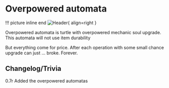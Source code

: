 # Overpowered automata

!!! picture inline end
    ![Header](){ align=right }

Overpowered automata is turtle with overpowered mechanic soul upgrade. This automata will not use item durability

But everything come for price. After each operation with some small chance upgrade can just ... broke. Forever. 

## Changelog/Trivia

0.7r
Added the overpowered automatas
